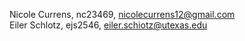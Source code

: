 Nicole Currens, nc23469, nicolecurrens12@gmail.com\
Eiler Schlotz, ejs2546, eiler.schiotz@utexas.edu

